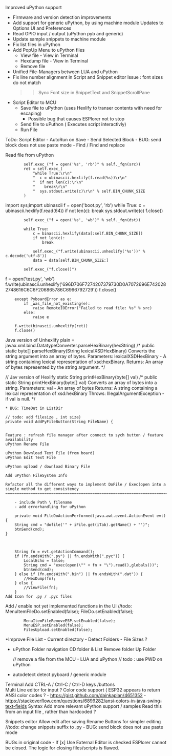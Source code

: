 
Improved uPython support
* Firmware and version detection improvements
* Add support for generic uPython, by using machine module 
    Updates to Options UI and Preferences 
* Read GPIO input / output (uPython pyb and generic) 
* Update sample snippets to machine module
* Fix list files in uPython
* Add PopUp Menu to uPython files 
    * View file - View in Terminal 
    * Hexdump file - View in Terminal 
    * Remove file 
* Unified File-Managers between LUA and uPython 
* Fix line number alignment in Script and Snippet editor 
    Issue : font sizes do not match 
    >> Sync Font size in SnippetText and SnippetScrollPane
* Script Editor to MCU 
    - Save file to uPython (uses Hexlify to transer contents with need for escaping)
        * Possible bug that causes ESPlorer not to stop 
    - Send file to uPuthon ( Executes script interactivly)
    - Run File 


ToDo:
    Script Editor 
        - AutoRun on Save
        - Send Selected Block - BUG: send block does not use paste mode 
        - Find / Find and replace 
        
Read file from uPython

            self.exec_("f = open('%s', 'rb')" % self._fqn(src))
            ret = self.exec_(
                "while True:\r\n"
                "  c = ubinascii.hexlify(f.read(%s))\r\n"
                "  if not len(c):\r\n"
                "    break\r\n"
                "  sys.stdout.write(c)\r\n" % self.BIN_CHUNK_SIZE
            )


import sys;import ubinascii
f = open('boot.py', 'rb')
while True:
    c = ubinascii.hexlify(f.read(64))
    if not len(c):
        break
    sys.stdout.write(c)
f.close()




            self.exec_("f = open('%s', 'wb')" % self._fqn(dst))

            while True:
                c = binascii.hexlify(data[:self.BIN_CHUNK_SIZE])
                if not len(c):
                    break

                self.exec_("f.write(ubinascii.unhexlify('%s'))" % c.decode('utf-8'))
                data = data[self.BIN_CHUNK_SIZE:]

            self.exec_("f.close()")


f = open('test.py', 'wb')
f.write(ubinascii.unhexlify('696D706F7274207379730D0A7072696E7420282748616C6C6F206865786C6966792729'))
f.close()



        except PyboardError as e:
            if _was_file_not_existing(e):
                raise RemoteIOError("Failed to read file: %s" % src)
            else:
                raise e

        f.write(binascii.unhexlify(ret))
        f.close()


Java version of Unhexlify 
    plain = javax.xml.bind.DatatypeConverter.parseHexBinary(hexString)
/* 
    public static byte[] parseHexBinary(String lexicalXSDHexBinary)
    Converts the string argument into an array of bytes.
    Parameters:
    lexicalXSDHexBinary - A string containing lexical representation of xsd:hexBinary.
    Returns:
    An array of bytes represented by the string argument.
*/

// Jav version of Hexlify 
static String printHexBinary(byte[] val) 
/*
    public static String printHexBinary(byte[] val)
    Converts an array of bytes into a string.
    Parameters:
    val - An array of bytes
    Returns:
    A string containing a lexical representation of xsd:hexBinary
    Throws:
    IllegalArgumentException - if val is null.
*/







    * BUG: TimeOut in ListDir 

    // todo: add filesize , int size)
    private void AddPyFileButton(String FileName) {


    Feature : refresh file manager after connect to sych button / feature availability 
    uPython Rename File 

    uPython Download Text File (from board) 
    uPython Edit Text File 

    uPython upload / download Binary File 

    Add uPython FileSystem Info 

    Refactor all the different ways to implement DoFile / Exec(open into a single method to get consistency 
    ====================================================================================================

        - include Path \ filename 
        - add errorhandling for uPython 

        private void FileDoActionPerformed(java.awt.event.ActionEvent evt) {                                       
        String cmd = "dofile('" + iFile.get(iTab).getName() + "')";
        btnSend(cmd);
    }   



        String fn = evt.getActionCommand();
        if (fn.endsWith(".py") || fn.endsWith(".pyc")) {
            LocalEcho = false;
            String cmd = "exec(open(\"" + fn + "\").read(),globals())";
            btnSend(cmd);
        } else if (fn.endsWith(".bin") || fn.endsWith(".dat")) {
            //HexDump(fn);
        } else {
            //ViewFile(fn);
        }
    Add Icon for .py / .pyc files 




Add / enable not yet implemented functions in the UI
            //todo: 
            MenuItemFileDo.setEnabled(false);
            FileDo.setEnabled(false);

            MenuItemFileRemoveESP.setEnabled(false);
            MenuESP.setEnabled(false);
            FilesUpload.setEnabled(false);


*Improve File List 
    - Current directory 
    - Detect Folders 
    - File Sizes ?
  

* uPython Folder navigation
    CD folder & List 
    Remove folder 
    Up Folder 

    // remove a file from the MCU - LUA and uPython
    // todo : use PWD on uPython 


* autodetect detect pyboard / generic module 





Terminal 
    Add CTRL-A / Ctrl-C / Ctrl-D keys /buttons  
    Multi Line editor for input ?
    Color code support ( ESP32 appears to return ANSI color codes ?
        - https://gist.github.com/dainkaplan/4651352
        - https://stackoverflow.com/questions/6899282/ansi-colors-in-java-swing-text-fields 
Syntax
    Add more relevant uPython support / samples 
    Read this from an input file , rather than hardcoded ?

Snippets editor 
    Allow edit after saving 
    Rename Buttons for simpler editing 
    //todo: change snippets suffix to .py 
    - BUG: send block does not use paste mode 
    


BUGs in original code 
    - If [x] Use External Editor is checked
        ESPlorer cannot be closed. The logic for closing files/scripts is flawed.

